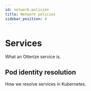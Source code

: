 ```yaml
---
id: network-policies
title: Network policies
sidebar_position: 4
---
```

# Services

What an Otterize service is.

## Pod identity resolution

How we resolve services in Kubernetes.

